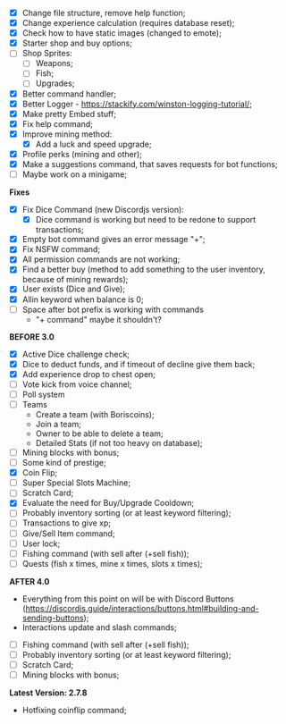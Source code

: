 - [x] Change file structure, remove help function;
- [x] Change experience calculation (requires database reset);
- [x] Check how to have static images (changed to emote);
- [x] Starter shop and buy options;
- [ ] Shop Sprites:
    - [ ] Weapons;
    - [ ] Fish;
    - [ ] Upgrades;
- [x] Better command handler;
- [x] Better Logger - https://stackify.com/winston-logging-tutorial/;
- [x] Make pretty Embed stuff;
- [x] Fix help command;
- [x] Improve mining method:
    - [x] Add a luck and speed upgrade;
- [x] Profile perks (mining and other);
- [x] Make a suggestions command, that saves requests for bot functions;
- [ ] Maybe work on a minigame;

**Fixes**
- [x] Fix Dice Command (new Discordjs version):
    - [x] Dice command is working but need to be redone to support transactions;
- [x] Empty bot command gives an error message "+";
- [x] Fix NSFW command;
- [x] All permission commands are not working;
- [x] Find a better buy (method to add something to the user inventory, because of mining rewards);
- [x] User exists (Dice and Give);
- [x] Allin keyword when balance is 0;
- [ ] Space after bot prefix is working with commands
  - "+ command" maybe it shouldn't? 

**BEFORE 3.0**
- [x] Active Dice challenge check;
- [x] Dice to deduct funds, and if timeout of decline give them back;
- [x] Add experience drop to chest open;
- [ ] Vote kick from voice channel;
- [ ] Poll system
- [ ] Teams
  - Create a team (with Boriscoins);
  - Join a team;
  - Owner to be able to delete a team;
  - Detailed Stats (if not too heavy on database);
- [ ] Mining blocks with bonus;
- [ ] Some kind of prestige;
- [x] Coin Flip;
- [ ] Super Special Slots Machine;
- [ ] Scratch Card;
- [x] Evaluate the need for Buy/Upgrade Cooldown;
- [ ] Probably inventory sorting (or at least keyword filtering);
- [ ] Transactions to give xp;
- [ ] Give/Sell Item command;
- [ ] User lock;
- [ ] Fishing command (with sell after (+sell fish));
- [ ] Quests (fish x times, mine x times, slots x times);

**AFTER 4.0**
- Everything from this point on will be with Discord Buttons (https://discordjs.guide/interactions/buttons.html#building-and-sending-buttons);
- Interactions update and slash commands;
- [ ] Fishing command (with sell after (+sell fish));
- [ ] Probably inventory sorting (or at least keyword filtering);
- [ ] Scratch Card;
- [ ] Mining blocks with bonus;

**Latest Version: 2.7.8**
- Hotfixing coinflip command;